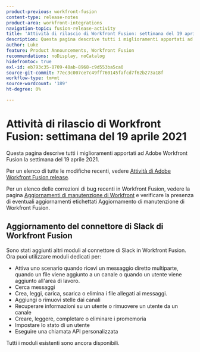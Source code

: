 ```yaml
---
product-previous: workfront-fusion
content-type: release-notes
product-area: workfront-integrations
navigation-topic: fusion-release-activity
title: 'Attività di rilascio di Workfront Fusion: settimana del 19 aprile 2021'
description: Questa pagina descrive tutti i miglioramenti apportati ad Adobe Workfront Fusion la settimana del 19 aprile 2021.
author: Luke
feature: Product Announcements, Workfront Fusion
recommendations: noDisplay, noCatalog
hidefromtoc: true
exl-id: eb793c35-8709-48ab-8968-c9d553ba5ca0
source-git-commit: 77ec3c007ce7c49ff760145fafcd7f62b273a18f
workflow-type: tm+mt
source-wordcount: '189'
ht-degree: 0%

---
```


# Attività di rilascio di Workfront Fusion: settimana del 19 aprile 2021

Questa pagina descrive tutti i miglioramenti apportati ad Adobe Workfront Fusion la settimana del 19 aprile 2021.

Per un elenco di tutte le modifiche recenti, vedere [Attività di Adobe Workfront Fusion release](/help/workfront-fusion/fusion-product-releases/fusion-release-activity.md).

Per un elenco delle correzioni di bug recenti in Workfront Fusion, vedere la pagina [Aggiornamenti di manutenzione di Workfront](https://experienceleague.adobe.com/docs/workfront-known-issues/releases/current-updates.html?lang=it) e verificare la presenza di eventuali aggiornamenti etichettati Aggiornamento di manutenzione di Workfront Fusion.

## Aggiornamento del connettore di Slack di Workfront Fusion

Sono stati aggiunti altri moduli al connettore di Slack in Workfront Fusion. Ora puoi utilizzare moduli dedicati per:

* Attiva uno scenario quando ricevi un messaggio diretto multiparte, quando un file viene aggiunto a un canale o quando un utente viene aggiunto all&#39;area di lavoro.
* Cerca messaggi
* Crea, leggi, carica, scarica o elimina i file allegati ai messaggi.
* Aggiungi o rimuovi stelle dai canali
* Recuperare informazioni su un utente o rimuovere un utente da un canale
* Creare, leggere, completare o eliminare i promemoria
* Impostare lo stato di un utente
* Eseguire una chiamata API personalizzata

Tutti i moduli esistenti sono ancora disponibili.
